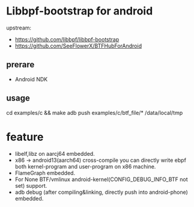 # Libbpf-bootstrap for android
upstream: 
- https://github.com/libbpf/libbpf-bootstrap
- https://github.com/SeeFlowerX/BTFHubForAndroid

## prerare
- Android NDK

## usage
cd examples/c && make
adb push examples/c/btf_file/* /data/local/tmp

# feature
- libelf,libz on aarcj64 embedded.
- x86 -> android13(aarch64) cross-compile you can directly write ebpf both kernel-program and user-program on x86 machine.
- FlameGraph embedded.
- For None BTF/vmlinux android-kernel(CONFIG_DEBUG_INFO_BTF not set) support.
- adb debug (after compiling&linking, directly push into android-phone) embedded.



